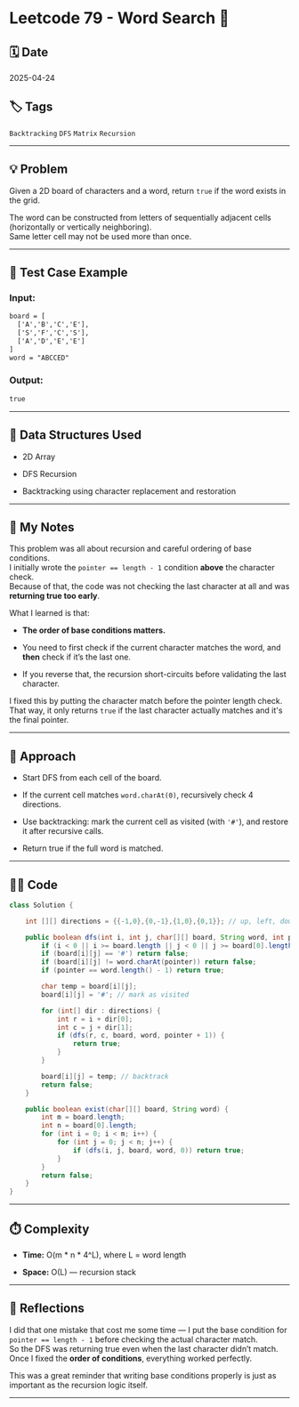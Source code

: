 # Leetcode 79 - Word Search 🧩

## 🗓️ Date
2025-04-24

## 🏷️ Tags
`Backtracking` `DFS` `Matrix` `Recursion`

---

## 💡 Problem
Given a 2D board of characters and a word, return `true` if the word exists in the grid.

The word can be constructed from letters of sequentially adjacent cells (horizontally or vertically neighboring).  
Same letter cell may not be used more than once.

---

## 🧪 Test Case Example

### Input:
```txt
board = [
  ['A','B','C','E'],
  ['S','F','C','S'],
  ['A','D','E','E']
]
word = "ABCCED"
````

### Output:

```txt
true
```

---

## 🧰 Data Structures Used

- 2D Array
    
- DFS Recursion
    
- Backtracking using character replacement and restoration
    

---

## 🧠 My Notes

This problem was all about recursion and careful ordering of base conditions.  
I initially wrote the `pointer == length - 1` condition **above** the character check.  
Because of that, the code was not checking the last character at all and was **returning true too early**.

What I learned is that:

- **The order of base conditions matters.**
    
- You need to first check if the current character matches the word, and **then** check if it’s the last one.
    
- If you reverse that, the recursion short-circuits before validating the last character.
    

I fixed this by putting the character match before the pointer length check.  
That way, it only returns `true` if the last character actually matches and it's the final pointer.

---

## 🧾 Approach

- Start DFS from each cell of the board.
    
- If the current cell matches `word.charAt(0)`, recursively check 4 directions.
    
- Use backtracking: mark the current cell as visited (with `'#'`), and restore it after recursive calls.
    
- Return true if the full word is matched.
    

---

## 🧑‍💻 Code

```java
class Solution {

    int [][] directions = {{-1,0},{0,-1},{1,0},{0,1}}; // up, left, down, right

    public boolean dfs(int i, int j, char[][] board, String word, int pointer){
        if (i < 0 || i >= board.length || j < 0 || j >= board[0].length) return false;
        if (board[i][j] == '#') return false;
        if (board[i][j] != word.charAt(pointer)) return false;
        if (pointer == word.length() - 1) return true;

        char temp = board[i][j];
        board[i][j] = '#'; // mark as visited

        for (int[] dir : directions) {
            int r = i + dir[0];
            int c = j + dir[1];
            if (dfs(r, c, board, word, pointer + 1)) {
                return true;
            }
        }

        board[i][j] = temp; // backtrack
        return false;
    }

    public boolean exist(char[][] board, String word) {
        int m = board.length;
        int n = board[0].length;
        for (int i = 0; i < m; i++) {
            for (int j = 0; j < n; j++) {
                if (dfs(i, j, board, word, 0)) return true;
            }
        }
        return false;
    }
}
```

---

## ⏱️ Complexity

- **Time:** O(m * n * 4^L), where L = word length
    
- **Space:** O(L) — recursion stack
    

---

## 🧠 Reflections

I did that one mistake that cost me some time — I put the base condition for `pointer == length - 1` before checking the actual character match.  
So the DFS was returning true even when the last character didn’t match.  
Once I fixed the **order of conditions**, everything worked perfectly.

This was a great reminder that writing base conditions properly is just as important as the recursion logic itself.

---
